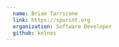 ```yaml
---
  name: Brian Tarricone
  link: https://spurint.org
  organization: Software Developer
  github: kelnos
---
```

